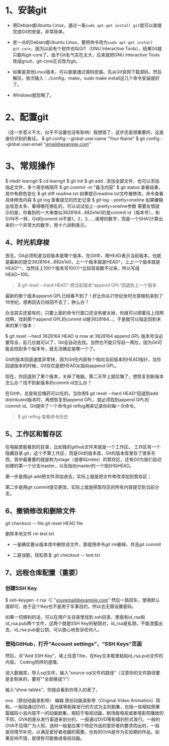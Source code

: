 # 1、安装git
- 用Debian或Ubuntu Linux，通过一条`sudo apt-get install git`就可以直接完成Git的安装，非常简单。

- 老一点的Debian或Ubuntu Linux，要把命令改为`sudo apt-get install git-core`，因为以前有个软件也叫GIT（GNU Interactive Tools），结果Git就只能叫git-core了。由于Git名气实在太大，后来就把GNU Interactive Tools改成gnuit，git-core正式改为git。

- 如果是其他Linux版本，可以直接通过源码安装。先从Git官网下载源码，然后解压，依次输入：./config，make，sudo make install这几个命令安装就好了。

- Windows就忽略了。

# 2、配置git
（这一步意义不大，似乎不设置也没有影响）我想错了，这步还是很重要的，这是身份识别的象征。
$ git config --global user.name "Your Name"
$ git config --global user.email "email@example.com"

# 3、常规操作
$ mkdir learngit
$ cd learngit
$ git init
$ git add .   添加全部文件，也可以添加指定文件，多个用空格隔开
$ git commit -m "备注内容"
$ git status  查看结果，其中有颜色变化
$ git diff readme.txt   如果提示readme.txt文件被修改，命令查看具体修改内容
$ git log  查看提交的历史记录
$ git log --pretty=oneline  如果嫌输出信息太多，看得眼花缭乱的，可以试试加上--pretty=oneline参数
需要友情提示的是，你看到的一大串类似3628164...882e1e0的是commit id（版本号），和SVN不一样，Git的commit id不是1，2，3……递增的数字，而是一个SHA1计算出来的一个非常大的数字，用十六进制表示。

## 4、时光机穿梭
首先，Git必须知道当前版本是哪个版本，在Git中，用HEAD表示当前版本，也就是最新的提交3628164...882e1e0，上一个版本就是HEAD^，上上一个版本就是HEAD^^，当然往上100个版本写100个^比较容易数不过来，所以写成HEAD~100。

>$ git reset --hard HEAD^  把当前版本“append GPL”回退到上一个版本

最新的那个版本append GPL已经看不到了！好比你从21世纪坐时光穿梭机来到了19世纪，想再回去已经回不去了，肿么办？

办法其实还是有的，只要上面的命令行窗口还没有被关掉，你就可以顺着往上找啊找啊，找到那个append GPL的commit id是3628164...，于是就可以指定回到未来的某个版本：

$ git reset --hard 3628164
HEAD is now at 3628164 append GPL
版本号没必要写全，前几位就可以了，Git会自动去找。当然也不能只写前一两位，因为Git可能会找到多个版本号，就无法确定是哪一个了。

Git的版本回退速度非常快，因为Git在内部有个指向当前版本的HEAD指针，当你回退版本的时候，Git仅仅是把HEAD从指向append GPL。

现在，你回退到了某个版本，关掉了电脑，第二天早上就后悔了，想恢复到新版本怎么办？找不到新版本的commit id怎么办？

在Git中，总是有后悔药可以吃的。当你用$ git reset --hard HEAD^回退到add distributed版本时，再想恢复到append GPL，就必须找到append GPL的commit id。Git提供了一个命令git reflog用来记录你的每一次命令。

>$ git reflog  查看命令历史
	
## 5、工作区和暂存区
在电脑里能看到的目录，比如我的github文件夹就是一个工作区。
工作区有一个隐藏目录.git，这个不算工作区，而是Git的版本库。Git的版本库里存了很多东西，其中最重要的就是称为stage（或者叫index）的暂存区，还有Git为我们自动创建的第一个分支master，以及指向master的一个指针叫HEAD。

第一步是用git add把文件添加进去，实际上就是把文件修改添加到暂存区；

第二步是用git commit提交更改，实际上就是把暂存区的所有内容提交到当前分支。

## 6、撤销修改和删除文件
git checkout -- file
git reset HEAD file

删除本地文件 rm test.txt

- 一是确实要从版本库中删除该文件，那就用命令git rm删掉，并且git commit

-  二是误删，轻松恢复  git checkout -- test.txt


## 7、远程仓库配置（重要）
### 创建SSH Key
$ ssh-keygen -t rsa -C "youremail@example.com"
然后一路回车，使用默认值即可，由于这个Key也不是用于军事目的，所以也无需设置密码。

如果一切顺利的话，可以在用户主目录里找到.ssh目录，里面有id_rsa和id_rsa.pub两个文件，这两个就是SSH Key的秘钥对，id_rsa是私钥，不能泄露出去，id_rsa.pub是公钥，可以放心地告诉任何人。

### 登陆GitHub，打开“Account settings”，“SSH Keys”页面

然后，点“Add SSH Key”，填上任意Title，在Key文本框里粘贴id_rsa.pub文件的内容。
Coding同样的道理。





进入数据库，导入sql文件，输入“source sql文件的路径”（注意你的文件路径要是复制来的，要将"\"全部换成“/”）

输入“show tables”，你就会看到你导入的表了。

ova （原创动画录影带） 编辑
原创动画录影带（Original Video Animation）简称。一般指通过DVD，蓝光碟等影碟发行的方式为主的剧集，也指一些相较原著篇幅较小且内容不一的动画剧集，相较于电视动画、剧场版电视或者电影院播放的不同，OVA则是从发行渠道来划分的，一般通过DVD等影碟的形式发行。一般的OVA不见得广为人知，选材一般是应某个特定作品的爱好者的要求而出的，一般是将情节补完，以满足爱好者收藏的需要。也有的OVA是作为实验期的作品，如果反响不错，就很有可能做成电视动画。
